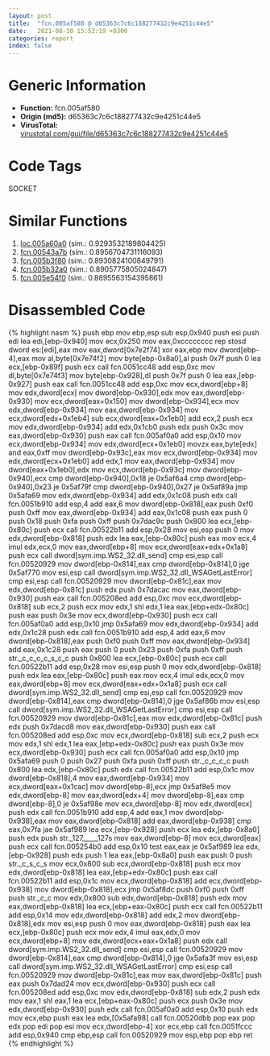 ```yaml
---
layout: post
title:  "fcn.005af580 @ d65363c7c6c188277432c9e4251c44e5"
date:   2021-08-30 15:52:19 +0300
categories: report
index: false
---
```


# Generic Information
- **Function:** fcn.005af580
- **Origin (md5):** d65363c7c6c188277432c9e4251c44e5
- **VirusTotal:** [virustotal.com/gui/file/d65363c7c6c188277432c9e4251c44e5][virustotal_ref]

# Code Tags
<span class="tag" id="SOCKET">SOCKET</span>


# Similar Functions

1. [loc.005a60a0][similar_1_ref] (sim.: 0.9293532189804425)
2. [fcn.00543a7b][similar_2_ref] (sim.: 0.8956704731116093)
3. [fcn.005b3f80][similar_3_ref] (sim.: 0.8930824100849791)
4. [fcn.005b32a0][similar_4_ref] (sim.: 0.8905775805024847)
5. [fcn.005e54f0][similar_5_ref] (sim.: 0.8895563154395861)


# Disassembled Code

{% highlight nasm %}
push ebp
mov ebp,esp
sub esp,0x940
push esi
push edi
lea edi,[ebp-0x940]
mov ecx,0x250
mov eax,0xcccccccc
rep stosd dword es:[edi],eax
mov eax,dword[0x7e2f74]
xor eax,ebp
mov dword[ebp-4],eax
mov al,byte[0x7e74f2]
mov byte[ebp-0x8a0],al
push 0x7f
push 0
lea ecx,[ebp-0x89f]
push ecx
call fcn.0051cc48
add esp,0xc
mov dl,byte[0x7e74f3]
mov byte[ebp-0x928],dl
push 0x7f
push 0
lea eax,[ebp-0x927]
push eax
call fcn.0051cc48
add esp,0xc
mov ecx,dword[ebp+8]
mov edx,dword[ecx]
mov dword[ebp-0x930],edx
mov eax,dword[ebp-0x930]
mov ecx,dword[eax+0x150]
mov dword[ebp-0x934],ecx
mov edx,dword[ebp-0x934]
mov eax,dword[ebp-0x934]
mov ecx,dword[edx+0x1eb4]
sub ecx,dword[eax+0x1eb0]
add ecx,2
push ecx
mov edx,dword[ebp-0x934]
add edx,0x1cb0
push edx
push 0x3c
mov eax,dword[ebp-0x930]
push eax
call fcn.005af0a0
add esp,0x10
mov ecx,dword[ebp-0x934]
mov edx,dword[ecx+0x1eb0]
movzx eax,byte[edx]
and eax,0xff
mov dword[ebp-0x93c],eax
mov ecx,dword[ebp-0x934]
mov edx,dword[ecx+0x1eb0]
add edx,1
mov eax,dword[ebp-0x934]
mov dword[eax+0x1eb0],edx
mov ecx,dword[ebp-0x93c]
mov dword[ebp-0x940],ecx
cmp dword[ebp-0x940],0x18
je 0x5af6a4
cmp dword[ebp-0x940],0x23
je 0x5af79f
cmp dword[ebp-0x940],0x27
je 0x5af89a
jmp 0x5afa69
mov edx,dword[ebp-0x934]
add edx,0x1c08
push edx
call fcn.0051b910
add esp,4
add eax,6
mov dword[ebp-0x818],eax
push 0xf0
push 0xff
mov eax,dword[ebp-0x934]
add eax,0x1c08
push eax
push 0
push 0x18
push 0xfa
push 0xff
push 0x7dac9c
push 0x800
lea ecx,[ebp-0x80c]
push ecx
call fcn.00522b11
add esp,0x28
mov esi,esp
push 0
mov edx,dword[ebp-0x818]
push edx
lea eax,[ebp-0x80c]
push eax
mov ecx,4
imul edx,ecx,0
mov eax,dword[ebp+8]
mov ecx,dword[eax+edx+0x1a8]
push ecx
call dword[sym.imp.WS2_32.dll_send]
cmp esi,esp
call fcn.00520929
mov dword[ebp-0x814],eax
cmp dword[ebp-0x814],0
jge 0x5af770
mov esi,esp
call dword[sym.imp.WS2_32.dll_WSAGetLastError]
cmp esi,esp
call fcn.00520929
mov dword[ebp-0x81c],eax
mov edx,dword[ebp-0x81c]
push edx
push 0x7dacac
mov eax,dword[ebp-0x930]
push eax
call fcn.005208ed
add esp,0xc
mov ecx,dword[ebp-0x818]
sub ecx,2
push ecx
mov edx,1
shl edx,1
lea eax,[ebp+edx-0x80c]
push eax
push 0x3e
mov ecx,dword[ebp-0x930]
push ecx
call fcn.005af0a0
add esp,0x10
jmp 0x5afa69
mov edx,dword[ebp-0x934]
add edx,0x1c28
push edx
call fcn.0051b910
add esp,4
add eax,6
mov dword[ebp-0x818],eax
push 0xf0
push 0xff
mov eax,dword[ebp-0x934]
add eax,0x1c28
push eax
push 0
push 0x23
push 0xfa
push 0xff
push str._c_c_c_c_s_c_c
push 0x800
lea ecx,[ebp-0x80c]
push ecx
call fcn.00522b11
add esp,0x28
mov esi,esp
push 0
mov edx,dword[ebp-0x818]
push edx
lea eax,[ebp-0x80c]
push eax
mov ecx,4
imul edx,ecx,0
mov eax,dword[ebp+8]
mov ecx,dword[eax+edx+0x1a8]
push ecx
call dword[sym.imp.WS2_32.dll_send]
cmp esi,esp
call fcn.00520929
mov dword[ebp-0x814],eax
cmp dword[ebp-0x814],0
jge 0x5af86b
mov esi,esp
call dword[sym.imp.WS2_32.dll_WSAGetLastError]
cmp esi,esp
call fcn.00520929
mov dword[ebp-0x81c],eax
mov edx,dword[ebp-0x81c]
push edx
push 0x7dacd8
mov eax,dword[ebp-0x930]
push eax
call fcn.005208ed
add esp,0xc
mov ecx,dword[ebp-0x818]
sub ecx,2
push ecx
mov edx,1
shl edx,1
lea eax,[ebp+edx-0x80c]
push eax
push 0x3e
mov ecx,dword[ebp-0x930]
push ecx
call fcn.005af0a0
add esp,0x10
jmp 0x5afa69
push 0
push 0x27
push 0xfa
push 0xff
push str._c_c_c_c
push 0x800
lea edx,[ebp-0x80c]
push edx
call fcn.00522b11
add esp,0x1c
mov dword[ebp-0x818],4
mov eax,dword[ebp-0x934]
mov ecx,dword[eax+0x1cac]
mov dword[ebp-8],ecx
jmp 0x5af8e5
mov edx,dword[ebp-8]
mov eax,dword[edx+4]
mov dword[ebp-8],eax
cmp dword[ebp-8],0
je 0x5af98e
mov ecx,dword[ebp-8]
mov edx,dword[ecx]
push edx
call fcn.0051b910
add esp,4
add eax,1
mov dword[ebp-0x938],eax
mov eax,dword[ebp-0x818]
add eax,dword[ebp-0x938]
cmp eax,0x7fa
jae 0x5af989
lea ecx,[ebp-0x928]
push ecx
lea edx,[ebp-0x8a0]
push edx
push str._127_____127s
mov eax,dword[ebp-8]
mov ecx,dword[eax]
push ecx
call fcn.005254b0
add esp,0x10
test eax,eax
je 0x5af989
lea edx,[ebp-0x928]
push edx
push 1
lea eax,[ebp-0x8a0]
push eax
push 0
push str._c_s_c_s
mov ecx,0x800
sub ecx,dword[ebp-0x818]
push ecx
mov edx,dword[ebp-0x818]
lea eax,[ebp+edx-0x80c]
push eax
call fcn.00522b11
add esp,0x1c
mov ecx,dword[ebp-0x818]
add ecx,dword[ebp-0x938]
mov dword[ebp-0x818],ecx
jmp 0x5af8dc
push 0xf0
push 0xff
push str._c_c
mov edx,0x800
sub edx,dword[ebp-0x818]
push edx
mov eax,dword[ebp-0x818]
lea ecx,[ebp+eax-0x80c]
push ecx
call fcn.00522b11
add esp,0x14
mov edx,dword[ebp-0x818]
add edx,2
mov dword[ebp-0x818],edx
mov esi,esp
push 0
mov eax,dword[ebp-0x818]
push eax
lea ecx,[ebp-0x80c]
push ecx
mov edx,4
imul eax,edx,0
mov ecx,dword[ebp+8]
mov edx,dword[ecx+eax+0x1a8]
push edx
call dword[sym.imp.WS2_32.dll_send]
cmp esi,esp
call fcn.00520929
mov dword[ebp-0x814],eax
cmp dword[ebp-0x814],0
jge 0x5afa3f
mov esi,esp
call dword[sym.imp.WS2_32.dll_WSAGetLastError]
cmp esi,esp
call fcn.00520929
mov dword[ebp-0x81c],eax
mov eax,dword[ebp-0x81c]
push eax
push 0x7dad24
mov ecx,dword[ebp-0x930]
push ecx
call fcn.005208ed
add esp,0xc
mov edx,dword[ebp-0x818]
sub edx,2
push edx
mov eax,1
shl eax,1
lea ecx,[ebp+eax-0x80c]
push ecx
push 0x3e
mov edx,dword[ebp-0x930]
push edx
call fcn.005af0a0
add esp,0x10
push edx
mov ecx,ebp
push eax
lea edx,[0x5afa98]
call fcn.00520dbb
pop eax
pop edx
pop edi
pop esi
mov ecx,dword[ebp-4]
xor ecx,ebp
call fcn.0051fccc
add esp,0x940
cmp ebp,esp
call fcn.00520929
mov esp,ebp
pop ebp
ret
{% endhighlight %}


[similar_1_ref]: /report/loc.005a60a0@d65363c7c6c188277432c9e4251c44e5
[similar_2_ref]: /report/fcn.00543a7b@7453c96a6fbd42ec690b8deb53eafcba
[similar_3_ref]: /report/fcn.005b3f80@d65363c7c6c188277432c9e4251c44e5
[similar_4_ref]: /report/fcn.005b32a0@d65363c7c6c188277432c9e4251c44e5
[similar_5_ref]: /report/fcn.005e54f0@d65363c7c6c188277432c9e4251c44e5
[virustotal_ref]: https://www.virustotal.com/gui/file/d65363c7c6c188277432c9e4251c44e5